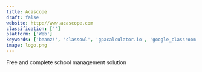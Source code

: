 ```yaml
---
title: Acascope
draft: false 
website: http://www.acascope.com
classification: ['']
platform: ['Web']
keywords: ['beanz!', 'classowl', 'gpacalculator.io', 'google_classroom', 'homeroom', 'ily', 'infinite_campus', 'klasroom', 'knowt', 'learn_forward', 'mylibretto', 'notable_pdf', 'peergrade', 'questo', 'schooltime', 'sympl', 'together', 'trailer']
image: logo.png
---
```

Free and complete school management solution